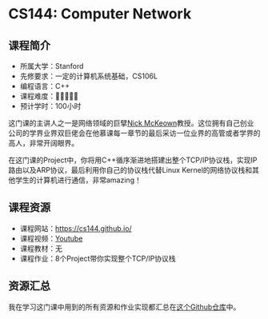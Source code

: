 # CS144: Computer Network
## 课程简介
- 所属大学：Stanford
- 先修要求：一定的计算机系统基础，CS106L
- 编程语言：C++
- 课程难度：🌟🌟🌟🌟🌟
- 预计学时：100小时

这门课的主讲人之一是网络领域的巨擘[Nick McKeown](http://yuba.stanford.edu/~nickm/index.html)教授。这位拥有自己创业公司的学界业界双巨佬会在他慕课每一章节的最后采访一位业界的高管或者学界的高人，非常开阔眼界。

在这门课的Project中，你将用C++循序渐进地搭建出整个TCP/IP协议栈，实现IP路由以及ARP协议，最后利用你自己的协议栈代替Linux Kernel的网络协议栈和其他学生的计算机进行通信，非常amazing！

## 课程资源
- 课程网站：https://cs144.github.io/
- 课程视频：[Youtube](https://www.youtube.com/watch?v=K9hV3igminw&list=PLEAYkSg4uSQ2dr0XO_Nwa5OcdEcaaELSG&index=109)
- 课程教材：无
- 课程作业：8个Project带你实现整个TCP/IP协议栈

## 资源汇总
我在学习这门课中用到的所有资源和作业实现都汇总在[这个Github仓库](https://github.com/PKUFlyingPig/CS144-Computer-Network)中。